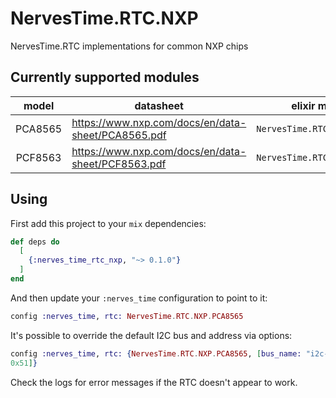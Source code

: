 # NervesTime.RTC.NXP

NervesTime.RTC implementations for common NXP chips

## Currently supported modules

|model|datasheet|elixir module|
|:---:|---------|-------------|
| PCA8565 | https://www.nxp.com/docs/en/data-sheet/PCA8565.pdf | `NervesTime.RTC.NXP.PCA8565` |
| PCF8563 | https://www.nxp.com/docs/en/data-sheet/PCF8563.pdf | `NervesTime.RTC.NXP.PCF8563` |

## Using

First add this project to your `mix` dependencies:

```elixir
def deps do
  [
    {:nerves_time_rtc_nxp, "~> 0.1.0"}
  ]
end
```

And then update your `:nerves_time` configuration to point to it:

```elixir
config :nerves_time, rtc: NervesTime.RTC.NXP.PCA8565
```

It's possible to override the default I2C bus and address via options:

```elixir
config :nerves_time, rtc: {NervesTime.RTC.NXP.PCA8565, [bus_name: "i2c-2", address:
0x51]}
```

Check the logs for error messages if the RTC doesn't appear to work.


